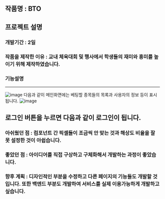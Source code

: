 ## 작품명 : BTO
## 프로젝트 설명
### 개발기간 : 2일
### 작품을 제작한 이유 : 교내 체육대회 및 행사에서 학생들의 재미와 흥미를 높이기 위해 제작하였습니다.
### 기능설명
---
![image](https://github.com/YunChan-Oh/React_Bto/assets/91408117/7c3f89ae-f2c3-4984-a197-c3822cd81344)
다음과 같이 메인화면에는 베팅할 종목들의 목록과 사용자의 정보 등이 표시됩니다.
![image](https://github.com/YunChan-Oh/React_Bto/assets/91408117/fb0c5d94-4989-4475-9751-1fbe58e57c73)

로그인 버튼을 누르면 다음과 같이 로그인이 됩니다.
---
### 아쉬웠던 점 : 컴포넌트 간 픽셀들이 조금씩 안 맞는 것과 해상도 비율을 잘 못 설정한 것이 아쉽습니다.
### 좋았던 점 : 아이디어를 직접 구상하고 구체화해서 개발하는 과정이 좋았습니다.
### 향후 계획 : 디자인적인 부분을 수정하고 다른 페이지의 기능들도 개발할 것입니다. 또한 백엔드 부분도 개발하여 서비스를 실제 이용가능하게 개발하고 싶습니다.
